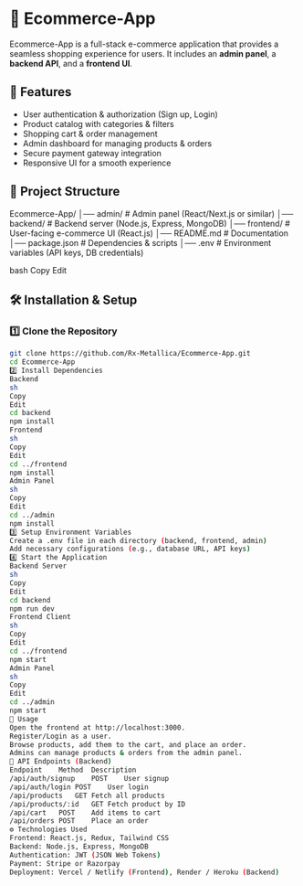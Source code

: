 # 🛒 Ecommerce-App

Ecommerce-App is a full-stack e-commerce application that provides a seamless shopping experience for users. It includes an **admin panel**, a **backend API**, and a **frontend UI**.

## 🚀 Features
- User authentication & authorization (Sign up, Login)
- Product catalog with categories & filters
- Shopping cart & order management
- Admin dashboard for managing products & orders
- Secure payment gateway integration
- Responsive UI for a smooth experience

## 📂 Project Structure
Ecommerce-App/ │── admin/ # Admin panel (React/Next.js or similar) │── backend/ # Backend server (Node.js, Express, MongoDB) │── frontend/ # User-facing e-commerce UI (React.js) │── README.md # Documentation │── package.json # Dependencies & scripts │── .env # Environment variables (API keys, DB credentials)

bash
Copy
Edit

## 🛠️ Installation & Setup
### 1️⃣ Clone the Repository
```sh
git clone https://github.com/Rx-Metallica/Ecommerce-App.git
cd Ecommerce-App
2️⃣ Install Dependencies
Backend
sh
Copy
Edit
cd backend
npm install
Frontend
sh
Copy
Edit
cd ../frontend
npm install
Admin Panel
sh
Copy
Edit
cd ../admin
npm install
3️⃣ Setup Environment Variables
Create a .env file in each directory (backend, frontend, admin)
Add necessary configurations (e.g., database URL, API keys)
4️⃣ Start the Application
Backend Server
sh
Copy
Edit
cd backend
npm run dev
Frontend Client
sh
Copy
Edit
cd ../frontend
npm start
Admin Panel
sh
Copy
Edit
cd ../admin
npm start
🎯 Usage
Open the frontend at http://localhost:3000.
Register/Login as a user.
Browse products, add them to the cart, and place an order.
Admins can manage products & orders from the admin panel.
🔗 API Endpoints (Backend)
Endpoint	Method	Description
/api/auth/signup	POST	User signup
/api/auth/login	POST	User login
/api/products	GET	Fetch all products
/api/products/:id	GET	Fetch product by ID
/api/cart	POST	Add items to cart
/api/orders	POST	Place an order
⚙️ Technologies Used
Frontend: React.js, Redux, Tailwind CSS
Backend: Node.js, Express, MongoDB
Authentication: JWT (JSON Web Tokens)
Payment: Stripe or Razorpay
Deployment: Vercel / Netlify (Frontend), Render / Heroku (Backend)
